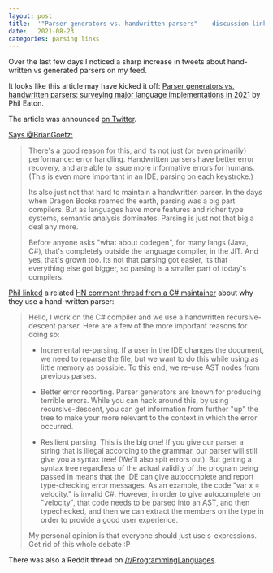 ```yaml
---
layout: post
title:  '"Parser generators vs. handwritten parsers" -- discussion links'
date:   2021-08-23
categories: parsing links
---
```


Over the last few days I noticed a sharp increase in tweets about hand-written vs generated parsers on my feed.

It looks like this article may have kicked it off: [Parser generators vs. handwritten parsers: surveying major language implementations in 2021](https://notes.eatonphil.com/parser-generators-vs-handwritten-parsers-survey-2021.html) by Phil Eaton. 

The article was announced [on Twitter](https://twitter.com/phil_eaton/status/1429137493019045899).

[Says @BrianGoetz:](https://twitter.com/BrianGoetz/status/1429220728700813327)

> There's a good reason for this, and its not just (or even primarily) performance: error handling. Handwritten parsers have better error recovery, and are able to issue more informative errors for humans. (This is even more important in an IDE, parsing on each keystroke.)
>
> Its also just not that hard to maintain a handwritten parser.  In the days when Dragon Books roamed the earth, parsing was a big part compilers. But as languages have more features and richer type systems, semantic analysis dominates. Parsing is just not that big a deal any more.
>
> Before anyone asks "what about codegen", for many langs (Java, C#), that's completely outside the language compiler, in the JIT.  And yes, that's grown too.  Its not that parsing got easier, its that everything else got bigger, so parsing is a smaller part of today's compilers.

[Phil linked](https://twitter.com/phil_eaton/status/1429480736797646855) a related [HN comment thread from a C# maintainer](https://news.ycombinator.com/item?id=13915150) about why they use a hand-written parser:

> Hello, I work on the C# compiler and we use a handwritten recursive-descent parser. Here are a few of the more important reasons for doing so:
> * Incremental re-parsing. If a user in the IDE changes the document, we need to reparse the file, but we want to do this while using as little memory as possible. To this end, we re-use AST nodes from previous parses.
> 
> * Better error reporting. Parser generators are known for producing terrible errors. While you can hack around this, by using recursive-descent, you can get information from further "up" the tree to make your more relevant to the context in which the error occurred.
> 
> * Resilient parsing. This is the big one! If you give our parser a string that is illegal according to the grammar, our parser will still give you a syntax tree! (We'll also spit errors out). But getting a syntax tree regardless of the actual validity of the program being passed in means that the IDE can give autocomplete and report type-checking error messages. As an example, the code "var x = velocity." is invalid C#. However, in order to give autocomplete on "velocity", that code needs to be parsed into an AST, and then typechecked, and then we can extract the members on the type in order to provide a good user experience.
> 
> My personal opinion is that everyone should just use s-expressions. Get rid of this whole debate :P

There was also a Reddit thread on [/r/ProgrammingLanguages](https://www.reddit.com/r/ProgrammingLanguages/comments/p8vvcs/parser_generators_vs_handwritten_parsers/).

